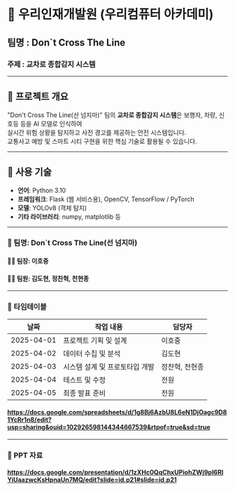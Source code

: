 # 🌟 우리인재개발원 (우리컴퓨터 아카데미)
## 팀명 : Don`t Cross The Line
### 주제 : 교차로 종합감지 시스템

---

## 📌 프로젝트 개요  
"Don't Cross The Line(선 넘지마)" 팀의 **교차로 종합감지 시스템**은 보행자, 차량, 신호등 등을 AI 모델로 인식하여  
실시간 위험 상황을 탐지하고 사전 경고를 제공하는 안전 시스템입니다.  
교통사고 예방 및 스마트 시티 구현을 위한 핵심 기술로 활용될 수 있습니다.

---

## 🔧 사용 기술  
- **언어**: Python 3.10  
- **프레임워크**: Flask (웹 서비스용), OpenCV, TensorFlow / PyTorch  
- **모델**: YOLOv8 (객체 탐지)  
- **기타 라이브러리**: numpy, matplotlib 등

---

### 👥 팀명: Don`t Cross The Line(선 넘지마)

#### 👨‍💼 팀장: 이호중  
#### 👩‍💻 팀원: 김도현, 정찬혁, 천현종

---

### 📅 타임테이블
| 날짜       | 작업 내용               | 담당자      |
|------------|-------------------------|-------------|
| 2025-04-01 | 프로젝트 기획 및 설계    | 이호중      |
| 2025-04-02 | 데이터 수집 및 분석      | 김도현      |
| 2025-04-03 | 시스템 설계 및 프로토타입 개발 | 정찬혁, 천현종 |
| 2025-04-04 | 테스트 및 수정          | 전원        |
| 2025-04-05 | 최종 발표 준비           | 전원        |



#### https://docs.google.com/spreadsheets/d/1g8Bj6AzbU8L6eN1DjOagc9D81YcRr1n8/edit?usp=sharing&ouid=102926598144344667539&rtpof=true&sd=true
---

### 📂 PPT 자료

#### https://docs.google.com/presentation/d/1zXHc0QqChxUPiohZWj9pI6RlYiUaazwcKsHpnaUn7MQ/edit?slide=id.p21#slide=id.p21

